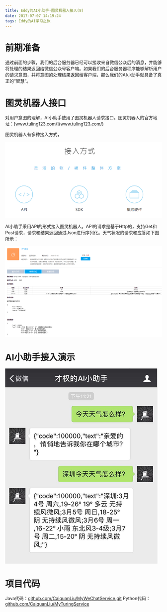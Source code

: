 ```yaml
---
title: Eddy的AI小助手-图灵机器人接入(8)
date: 2017-07-07 14:19:24
tags: Eddy的AI学习之旅
---
```

# 前期准备

通过前面的步骤，我们的后台服务器已经可以接收来自微信公众后的消息，并能够将处理的结果返回给微信公众号客户端。如果我们的后台服务器程序能够解析用户的请求意图，并将意图的处理结果返回给客户端，那么我们的AI小助手就具备了真正的“智慧”。

# 图灵机器人接口

对用户意图的理解，AI小助手使用了图灵机器人请求接口。图灵机器人的官方地址：[www.tuling123.com/](www.tuling123.com/)

图灵机器人有多种接入方式，

![图灵机器人接入方式](Eddy的AI小助手-图灵机器人接入-8/图灵机器人接入方式.png)

AI小助手采用API的形式接入图灵机器人。API的请求是基于Http的，支持Get和Post请求，请求和结果返回通过Json进行序列化。天气状况的请求和应答如下图所示：

![天气状况查询接口](Eddy的AI小助手-图灵机器人接入-8/天气状况查询接口.png)

# AI小助手接入演示

![使用AI小助手查询天气](Eddy的AI小助手-图灵机器人接入-8/使用AI小助手查询天气.png)

# 项目代码

Java代码：[github.com/CaiquanLiu/MyWeChatService.git](github.com/CaiquanLiu/MyWeChatService.git)
Python代码：[github.com/CaiquanLiu/MyTuringService](github.com/CaiquanLiu/MyTuringService)